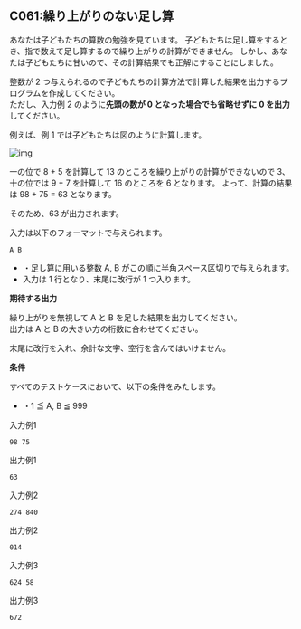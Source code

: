 C061:繰り上がりのない足し算
----------------


あなたは子どもたちの算数の勉強を見ています。 子どもたちは足し算をするとき、指で数えて足し算するので繰り上がりの計算ができません。 しかし、あなたは子どもたちに甘いので、その計算結果でも正解にすることにしました。

整数が 2 つ与えられるので子どもたちの計算方法で計算した結果を出力するプログラムを作成してください。  
ただし、入力例 2 のように**先頭の数が 0 となった場合でも省略せずに 0 を出力**してください。

例えば、例 1 では子どもたちは図のように計算します。

![img](/image/c061_img.png)

一の位で 8 + 5 を計算して 13 のところを繰り上がりの計算ができないので 3、十の位では 9 + 7 を計算して 16 のところを 6 となります。 よって、計算の結果は 98 + 75 = 63 となります。

そのため、63 が出力されます。


入力は以下のフォーマットで与えられます。

    A B

*   ・足し算に用いる整数 A, B がこの順に半角スペース区切りで与えられます。
*   入力は 1 行となり、末尾に改行が 1 つ入ります。

  

**期待する出力**

繰り上がりを無視して A と B を足した結果を出力してください。  
出力は A と B の大きい方の桁数に合わせてください。  
  
末尾に改行を入れ、余計な文字、空行を含んではいけません。

**条件**

すべてのテストケースにおいて、以下の条件をみたします。

*   ・1 ≦ A, B ≦ 999

入力例1

    98 75
    

出力例1

    63
    

入力例2

    274 840
    

出力例2

    014
    

入力例3

    624 58
    

出力例3

    672
